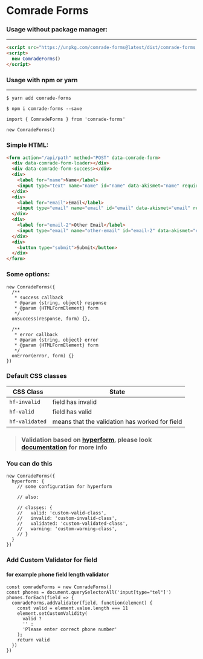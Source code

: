 # Comrade Forms

### Usage without package manager:

---

```HTML
<script src="https://unpkg.com/comrade-forms@latest/dist/comrade-forms.js"></script>
<script>
  new ComradeForms()
</script>
```

### Usage with npm or yarn

---

```CONSOLE
$ yarn add comrade-forms
```

```CONSOLE
$ npm i comrade-forms --save
```

```JS
import { ComradeForms } from 'comrade-forms'

new ComradeForms()
```

### Simple HTML:

```HTML
<form action="/api/path" method="POST" data-comrade-form>
  <div data-comrade-form-loader></div>
  <div data-comrade-form-success></div>
  <div>
    <label for="name">Name</label>
    <input type="text" name="name" id="name" data-akismet="name" required />
  </div>
  <div>
    <label for="email">Email</label>
    <input type="email" name="email" id="email" data-akismet="email" required/>
  </div>
  <div>
    <label for="email-2">Other Email</label>
    <input type="email" name="other-email" id="email-2" data-akismet="email" required/>
  </div>
  <div>
    <button type="submit">Submit</button>
  </div>
</form>
```

### Some options:

```JS
new ComradeForms({
  /**
   * success callback
   * @param {string, object} response
   * @param {HTMLFormElement} form
   */
  onSuccess(response, form) {},

  /**
   * error callback
   * @param {string, object} error
   * @param {HTMLFormElement} form
   */
  onError(error, form) {}
})
```

### Default CSS classes

| CSS Class      | State                                          |
| -------------- | ---------------------------------------------- |
| `hf-invalid`   | field has invalid                              |
| `hf-valid`     | field has valid                                |
| `hf-validated` | means that the validation has worked for field |

> ### Validation based on [hyperform](https://hyperform.js.org/), please look [documentation](https://hyperform.js.org/docs/) for more info

### You can do this

```JS
new ComradeForms({
  hyperform: {
    // some configuration for hyperform

    // also:

    // classes: {
    //   valid: 'custom-valid-class',
    //   invalid: 'custom-invalid-class',
    //   validated: 'custom-validated-class',
    //   warning: 'custom-warning-class',
    // }
  }
})
```

### Add Custom Validator for field

#### for example phone field length validator

```JS
const comradeForms = new ComradeForms()
const phones = document.querySelectorAll('input[type="tel"]')
phones.forEach(field => {
  comradeForms.addValidator(field, function(element) {
    const valid = element.value.length === 11
    element.setCustomValidity(
      valid ?
      '' :
      'Please enter correct phone number'
    );
    return valid
  })
})
```
